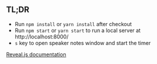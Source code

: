 
## TL;DR

* Run `npm install` or `yarn install` after checkout
* Run `npm start` or `yarn start` to run a local server at http://localhost:8000/
* `s` key to open speaker notes window and start the timer

[Reveal.js documentation](https://github.com/hakimel/reveal.js/)